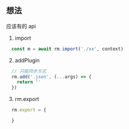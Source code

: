 ## 想法
应该有的 api

1. import
```js
  const m = await rm.import('./xx', context)
```

2. addPlugin
```js
  // 只能同步方式
  rm.add('.json', (...args) => {
    return ''
  })
```

3. rm.export
```js
  rm.export = {

  }
```